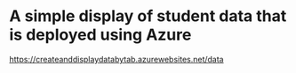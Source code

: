 # A simple display of student data that is deployed using Azure
https://createanddisplaydatabytab.azurewebsites.net/data
